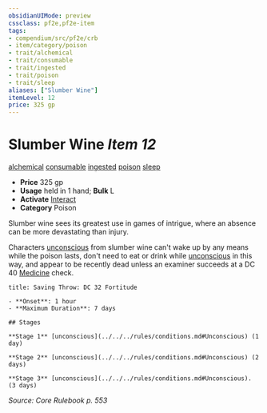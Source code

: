 ```yaml
---
obsidianUIMode: preview
cssclass: pf2e,pf2e-item
tags:
- compendium/src/pf2e/crb
- item/category/poison
- trait/alchemical
- trait/consumable
- trait/ingested
- trait/poison
- trait/sleep
aliases: ["Slumber Wine"]
itemLevel: 12
price: 325 gp
---
```

# Slumber Wine *Item 12*  
[alchemical](../../../rules/traits/alchemical.md)  [consumable](../../../rules/traits/consumable.md)  [ingested](../../../rules/traits/ingested.md)  [poison](../../../rules/traits/poison.md)  [sleep](../../../rules/traits/sleep.md)  

- **Price** 325 gp
- **Usage** held in 1 hand; **Bulk** L
- **Activate** [Interact](../../../rules/actions/interact.md)
- **Category** Poison

Slumber wine sees its greatest use in games of intrigue, where an absence can be more devastating than injury.

Characters [unconscious](../../../rules/conditions.md#Unconscious) from slumber wine can't wake up by any means while the poison lasts, don't need to eat or drink while [unconscious](../../../rules/conditions.md#Unconscious) in this way, and appear to be recently dead unless an examiner succeeds at a DC 40 [Medicine](../../skills.md#Medicine) check.

```ad-inline-affliction
title: Saving Throw: DC 32 Fortitude

- **Onset**: 1 hour
- **Maximum Duration**: 7 days

## Stages

**Stage 1** [unconscious](../../../rules/conditions.md#Unconscious) (1 day)

**Stage 2** [unconscious](../../../rules/conditions.md#Unconscious) (2 days)

**Stage 3** [unconscious](../../../rules/conditions.md#Unconscious). (3 days)
```

*Source: Core Rulebook p. 553*
